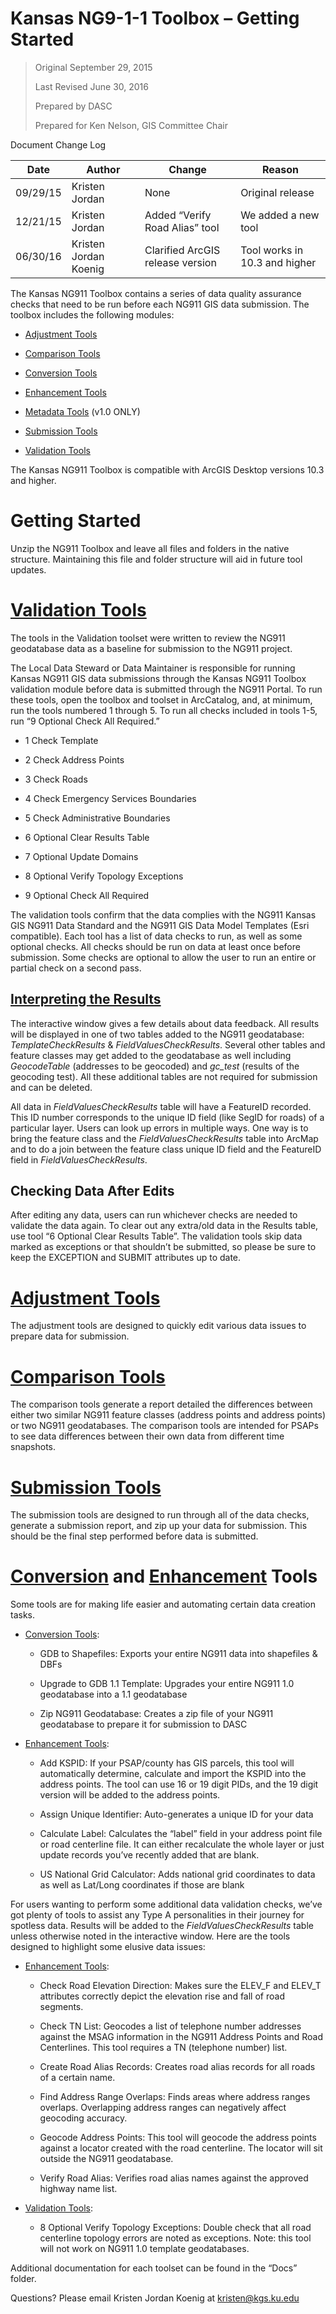Kansas NG9-1-1 Toolbox – Getting Started
========================================

> Original September 29, 2015
>
> Last Revised June 30, 2016
>
> Prepared by DASC
>
> Prepared for Ken Nelson, GIS Committee Chair

Document Change Log

|Date|Author|Change|Reason|
|----------|----------------------|----------------------------------|-------------------------------|
|09/29/15|Kristen Jordan|None|Original release|
|12/21/15|Kristen Jordan|Added “Verify Road Alias” tool|We added a new tool|
|06/30/16|Kristen Jordan Koenig|Clarified ArcGIS release version|Tool works in 10.3 and higher|


The Kansas NG911 Toolbox contains a series of data quality assurance
checks that need to be run before each NG911 GIS data submission. The
toolbox includes the following modules:

-   [Adjustment Tools](https://github.com/kansasgis/NG911/blob/master/Doc_Online/AdjustmentTools.md)

-   [Comparison Tools](https://github.com/kansasgis/NG911/blob/master/Doc_Online/ComparisonTools.md)

-   [Conversion Tools](https://github.com/kansasgis/NG911/blob/master/Doc_Online/ConversionTools.md)

-   [Enhancement Tools](https://github.com/kansasgis/NG911/blob/master/Doc_Online/EnhancementTools.md)

-   [Metadata Tools](https://github.com/kansasgis/NG911/blob/master/Doc_Online/MetadataTools.md) (v1.0 ONLY)

-   [Submission Tools](https://github.com/kansasgis/NG911/blob/master/Doc_Online/SubmissionTools.md)

-   [Validation Tools](https://github.com/kansasgis/NG911/blob/master/Doc_Online/ValidationTools.md)

The Kansas NG911 Toolbox is compatible with ArcGIS Desktop versions 10.3
and higher.

Getting Started
===============

Unzip the NG911 Toolbox and leave all files and folders in the native
structure. Maintaining this file and folder structure will aid in future
tool updates.

[Validation Tools](https://github.com/kansasgis/NG911/blob/master/Doc_Online/ValidationTools.md)
================

The tools in the Validation toolset were written to review the NG911
geodatabase data as a baseline for submission to the NG911 project.

The Local Data Steward or Data Maintainer is responsible for running
Kansas NG911 GIS data submissions through the Kansas NG911 Toolbox
validation module before data is submitted through the NG911 Portal. To
run these tools, open the toolbox and toolset in ArcCatalog, and, at
minimum, run the tools numbered 1 through 5. To run all checks included
in tools 1-5, run “9 Optional Check All Required.”

-   1 Check Template

-   2 Check Address Points

-   3 Check Roads

-   4 Check Emergency Services Boundaries

-   5 Check Administrative Boundaries

-   6 Optional Clear Results Table

-   7 Optional Update Domains

-   8 Optional Verify Topology Exceptions

-   9 Optional Check All Required

The validation tools confirm that the data complies with the NG911
Kansas GIS NG911 Data Standard and the NG911 GIS Data Model Templates
(Esri compatible). Each tool has a list of data checks to run, as well
as some optional checks. All checks should be run on data at least once
before submission. Some checks are optional to allow the user to run an
entire or partial check on a second pass.

[Interpreting the Results](https://github.com/kansasgis/NG911/blob/master/Doc_Online/Interpreting_Tool_Results.md)
-------------------------

The interactive window gives a few details about data feedback. All
results will be displayed in one of two tables added to the NG911
geodatabase: *TemplateCheckResults* & *FieldValuesCheckResults*. Several
other tables and feature classes may get added to the geodatabase as
well including *GeocodeTable* (addresses to be geocoded) and *gc\_test*
(results of the geocoding test). All these additional tables are not
required for submission and can be deleted.

All data in *FieldValuesCheckResults* table will have a FeatureID
recorded. This ID number corresponds to the unique ID field (like SegID
for roads) of a particular layer. Users can look up errors in multiple
ways. One way is to bring the feature class and the
*FieldValuesCheckResults* table into ArcMap and to do a join between the
feature class unique ID field and the FeatureID field in
*FieldValuesCheckResults*.

Checking Data After Edits
-------------------------

After editing any data, users can run whichever checks are needed to
validate the data again. To clear out any extra/old data in the Results
table, use tool “6 Optional Clear Results Table”. The validation tools
skip data marked as exceptions or that shouldn’t be submitted, so please
be sure to keep the EXCEPTION and SUBMIT attributes up to date.

[Adjustment Tools](https://github.com/kansasgis/NG911/blob/master/Doc_Online/AdjustmentTools.md)
================

The adjustment tools are designed to quickly edit various data issues to
prepare data for submission.

[Comparison Tools](https://github.com/kansasgis/NG911/blob/master/Doc_Online/ComparisonTools.md)
================

The comparison tools generate a report detailed the differences between
either two similar NG911 feature classes (address points and address
points) or two NG911 geodatabases. The comparison tools are intended for
PSAPs to see data differences between their own data from different time
snapshots.

[Submission Tools](https://github.com/kansasgis/NG911/blob/master/Doc_Online/SubmissionTools.md)
================

The submission tools are designed to run through all of the data checks,
generate a submission report, and zip up your data for submission. This
should be the final step performed before data is submitted.

[Conversion](https://github.com/kansasgis/NG911/blob/master/Doc_Online/ConversionTools.md) and [Enhancement](https://github.com/kansasgis/NG911/blob/master/Doc_Online/EnhancementTools.md) Tools
================================

Some tools are for making life easier and automating certain data
creation tasks.

-   [Conversion Tools](https://github.com/kansasgis/NG911/blob/master/Doc_Online/ConversionTools.md):

    -   GDB to Shapefiles: Exports your entire NG911 data into
        shapefiles & DBFs

    -   Upgrade to GDB 1.1 Template: Upgrades your entire NG911 1.0
        geodatabase into a 1.1 geodatabase

    -   Zip NG911 Geodatabase: Creates a zip file of your NG911
        geodatabase to prepare it for submission to DASC

-   [Enhancement Tools](https://github.com/kansasgis/NG911/blob/master/Doc_Online/EnhancementTools.md):

    -   Add KSPID: If your PSAP/county has GIS parcels, this tool will
        automatically determine, calculate and import the KSPID into the
        address points. The tool can use 16 or 19 digit PIDs, and the 19
        digit version will be added to the address points.

    -   Assign Unique Identifier: Auto-generates a unique ID for your
        data

    -   Calculate Label: Calculates the “label” field in your address
        point file or road centerline file. It can either recalculate
        the whole layer or just update records you’ve recently added
        that are blank.

    -   US National Grid Calculator: Adds national grid coordinates to
        data as well as Lat/Long coordinates if those are blank

For users wanting to perform some additional data validation checks,
we’ve got plenty of tools to assist any Type A personalities in their
journey for spotless data. Results will be added to the
*FieldValuesCheckResults* table unless otherwise noted in the
interactive window. Here are the tools designed to highlight some
elusive data issues:

-   [Enhancement Tools](https://github.com/kansasgis/NG911/blob/master/Doc_Online/EnhancementTools.md):

    -   Check Road Elevation Direction: Makes sure the ELEV\_F and
        ELEV\_T attributes correctly depict the elevation rise and fall
        of road segments.

    -   Check TN List: Geocodes a list of telephone number addresses
        against the MSAG information in the NG911 Address Points and
        Road Centerlines. This tool requires a TN (telephone number)
        list.

    -   Create Road Alias Records: Creates road alias records for all
        roads of a certain name.

    -   Find Address Range Overlaps: Finds areas where address
        ranges overlaps. Overlapping address ranges can negatively
        affect geocoding accuracy.

    -   Geocode Address Points: This tool will geocode the address
        points against a locator created with the road centerline. The
        locator will sit outside the NG911 geodatabase.

    -   Verify Road Alias: Verifies road alias names against the
        approved highway name list.

-   [Validation Tools](https://github.com/kansasgis/NG911/blob/master/Doc_Online/ValidationTools.md):

    -   8 Optional Verify Topology Exceptions: Double check that all
        road centerline topology errors are noted as exceptions. Note:
        this tool will not work on NG911 1.0 template geodatabases.

Additional documentation for each toolset can be found in the “Docs”
folder.

Questions? Please email Kristen Jordan Koenig at kristen@kgs.ku.edu
